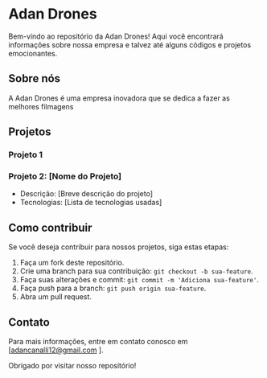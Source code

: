 # Adan Drones

Bem-vindo ao repositório da Adan Drones! Aqui você encontrará informações sobre nossa empresa e talvez até alguns códigos e projetos emocionantes.

## Sobre nós

A Adan Drones é uma empresa inovadora que se dedica a fazer as melhores filmagens 
## Projetos

### Projeto 1

### Projeto 2: [Nome do Projeto]
- Descrição: [Breve descrição do projeto]
- Tecnologias: [Lista de tecnologias usadas]

## Como contribuir

Se você deseja contribuir para nossos projetos, siga estas etapas:

1. Faça um fork deste repositório.
2. Crie uma branch para sua contribuição: `git checkout -b sua-feature`.
3. Faça suas alterações e commit: `git commit -m 'Adiciona sua-feature'`.
4. Faça push para a branch: `git push origin sua-feature`.
5. Abra um pull request.

## Contato

Para mais informações, entre em contato conosco em [adancanalli12@gmail.com ].

Obrigado por visitar nosso repositório!
